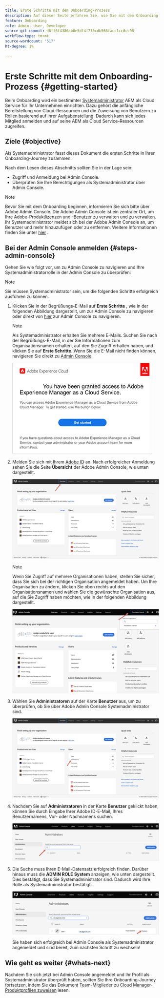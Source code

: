 ```yaml
---
title: Erste Schritte mit dem Onboarding-Prozess
description: Auf dieser Seite erfahren Sie, wie Sie mit dem Onboarding von Journey beginnen.
feature: Onboarding
role: Admin, User, Developer
source-git-commit: d8ff6f4386ab0e5df4f770cdb566facc1cc0cc98
workflow-type: tm+mt
source-wordcount: '517'
ht-degree: 1%

---
```


# Erste Schritte mit dem Onboarding-Prozess {#getting-started}

Beim Onboarding wird ein bestimmter [Systemadministrator](https://experienceleague.adobe.com/docs/experience-manager-cloud-service/onboarding/onboarding-concepts/system-administrator.html?lang=en) AEM als Cloud Service für Ihr Unternehmen einrichten. Dazu gehört die anfängliche Bereitstellung von Cloud-Ressourcen und die Zuweisung von Benutzern zu Rollen basierend auf ihrer Aufgabenstellung. Dadurch kann sich jedes Mitglied anmelden und auf seine AEM als Cloud Service-Ressourcen zugreifen.

## Ziele {#objective}

Als Systemadministrator fasst dieses Dokument die ersten Schritte in Ihrer Onboarding-Journey zusammen.

Nach dem Lesen dieses Abschnitts sollten Sie in der Lage sein:

* Zugriff und Anmeldung bei Admin Console.
* Überprüfen Sie Ihre Berechtigungen als Systemadministrator über Admin Console.

>[!NOTE]
>Bevor Sie mit dem Onboarding beginnen, informieren Sie sich bitte über Adobe Admin Console. Die Adobe Admin Console ist ein zentraler Ort, um Ihre Adobe-Produktlizenzen und -Benutzer zu verwalten und zu verwalten. Ihr Systemadministrator meldet sich bei der Adobe Admin Console an, um Benutzer und mehr hinzuzufügen oder zu entfernen. Weitere Informationen finden Sie unter [hier](https://experienceleague.adobe.com/docs/experience-manager-cloud-service/onboarding/onboarding-concepts/admin-console.html?lang=en) .


## Bei der Admin Console anmelden {#steps-admin-console}

Gehen Sie wie folgt vor, um zu Admin Console zu navigieren und Ihre Systemadministratorrolle in der Admin Console zu überprüfen:

>[!NOTE]
>Sie müssen Systemadministrator sein, um die folgenden Schritte erfolgreich ausführen zu können.

1. Klicken Sie in der Begrüßungs-E-Mail auf **Erste Schritte** , wie in der folgenden Abbildung dargestellt, um zur Admin Console zu navigieren oder direkt von [hier](https://adminconsole.adobe.com) zur Admin Console zu navigieren.

   >[!NOTE]
   >Als Systemadministrator erhalten Sie mehrere E-Mails. Suchen Sie nach der Begrüßungs-E-Mail, in der Sie Informationen zum Organisationsnamen erhalten, auf den Sie Zugriff erhalten haben, und klicken Sie auf **Erste Schritte**. Wenn Sie die E-Mail nicht finden können, navigieren Sie direkt zu [Admin Console](https://adminconsole.adobe.com/).

   ![](/help/journey-onboarding/assets/get-started-email.png)

1. Melden Sie sich mit Ihrem [Adobe ID](https://experienceleague.adobe.com/docs/experience-manager-cloud-service/onboarding/onboarding-concepts/adobe-id.html?lang=en) an. Nach erfolgreicher Anmeldung sehen Sie die Seite **Übersicht** der Adobe Admin Console, wie unten dargestellt.

   ![](/help/journey-onboarding/assets/get-started1.png)

   >[!NOTE]
   >Wenn Sie Zugriff auf mehrere Organisationen haben, stellen Sie sicher, dass Sie sich bei der richtigen Organisation angemeldet haben. Um Ihre Organisation zu ändern, klicken Sie oben rechts auf den Organisationsnamen und wählen Sie die gewünschte Organisation aus, auf die Sie Zugriff haben möchten, wie in der folgenden Abbildung dargestellt.

   ![](/help/journey-onboarding/assets/admin-console-orgswitch.png)

1. Wählen Sie **Administratoren** auf der Karte **Benutzer** aus, um zu überprüfen, ob Sie über Adobe Admin Console Systemadministrator sind.

   ![](/help/journey-onboarding/assets/get-started2.png)

1. Nachdem Sie auf **Administratoren** in der Karte **Benutzer** geklickt haben, können Sie durch Eingabe Ihrer Adobe ID-E-Mail, Ihres Benutzernamens, Vor- oder Nachnamens suchen.

   ![](/help/journey-onboarding/assets/get-started3.png)

1. Die Suche muss Ihren E-Mail-Datensatz erfolgreich finden. Darüber hinaus muss die **ADMIN ROLE** **System** anzeigen, wie unten dargestellt. Dies bestätigt, dass Sie Systemadministrator sind. Dadurch wird Ihre Rolle als Systemadministrator bestätigt.

   ![](/help/journey-onboarding/assets/get-started4.png)

   Sie haben sich erfolgreich bei Admin Console als Systemadministrator angemeldet und sind bereit, zum nächsten Schritt zu wechseln!

## Wie geht es weiter {#whats-next}

Nachdem Sie sich jetzt bei Admin Console angemeldet und Ihr Profil als Systemadministrator überprüft haben, sollten Sie Ihre Onboarding-Journey fortsetzen, indem Sie das Dokument [Team-Mitglieder zu Cloud Manager-Produktprofilen zuweisen](/help/journey-onboarding/sysadmin/assign-team-members-aem-cloud-service.md) lesen.

